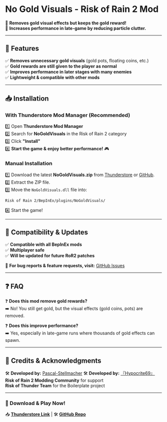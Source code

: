 # No Gold Visuals - Risk of Rain 2 Mod  
🔹 **Removes gold visual effects but keeps the gold reward!**  
🔹 **Increases performance in late-game by reducing particle clutter.**  

---

## 📌 Features  
✅ **Removes unnecessary gold visuals** (gold pots, floating coins, etc.)  
✅ **Gold rewards are still given to the player as normal**  
✅ **Improves performance in later stages with many enemies**  
✅ **Lightweight & compatible with other mods**  

---

## 📥 Installation  

### With Thunderstore Mod Manager (Recommended)  
1️⃣ Open **Thunderstore Mod Manager**  
2️⃣ Search for **NoGoldVisuals** in the Risk of Rain 2 category  
3️⃣ Click **"Install"**  
4️⃣ **Start the game & enjoy better performance!** 🎮  

### Manual Installation  
1️⃣ Download the latest **NoGoldVisuals.zip** from [Thunderstore](https://thunderstore.io/c/riskofrain2/p/AllOfThem/NoGoldVisuals/) or [GitHub](https://github.com/The-regular-Hedgehogs/NoGoldVisuals).  
2️⃣ Extract the ZIP file.  
3️⃣ Move the `NoGoldVisuals.dll` file into:  
   ```  
   Risk of Rain 2/BepInEx/plugins/NoGoldVisuals/  
   ```  
4️⃣ Start the game!  

---

## 🔄 Compatibility & Updates  
✅ **Compatible with all BepInEx mods**  
✅ **Multiplayer safe**  
✅ **Will be updated for future RoR2 patches**  

🚀 **For bug reports & feature requests, visit:** [GitHub Issues](https://github.com/The-regular-Hedgehogs/NoGoldVisuals/issues)  

---

## ❓ FAQ  
❓ **Does this mod remove gold rewards?**  
➡️ No! You still get gold, but the visual effects (gold coins, pots) are removed.  

❓ **Does this improve performance?**  
➡️ Yes, especially in late-game runs where thousands of gold effects can spawn.  

---

## 💙 Credits & Acknowledgments
🛠️ **Developed by:** [Pascal-Stellmacher](https://github.com/Pascal-Stellmacher)
🛠️ **Developed by:** [『Hypocrite69』](https://github.com/Hypocrite69)
**Risk of Rain 2 Modding Community** for support  
**Risk of Thunder Team** for the Boilerplate project

---

### 📌 Download & Play Now!  
📥 **[Thunderstore Link](https://thunderstore.io/c/riskofrain2/p/AllOfThem/NoGoldVisuals/)** | 🛠️ **[GitHub Repo](https://github.com/The-regular-Hedgehogs/NoGoldVisuals)**